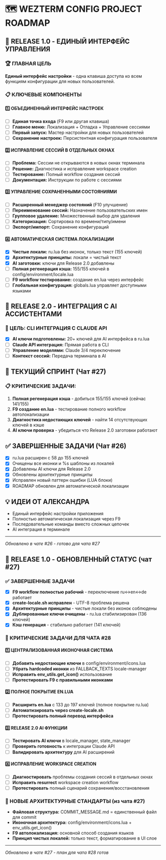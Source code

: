 # 🗺️ WEZTERM CONFIG PROJECT ROADMAP

## 🎯 RELEASE 1.0 - ЕДИНЫЙ ИНТЕРФЕЙС УПРАВЛЕНИЯ

### 🏆 ГЛАВНАЯ ЦЕЛЬ
**Единый интерфейс настройки** - одна клавиша доступа ко всем функциям конфигурации для новых пользователей.

### 📋 КЛЮЧЕВЫЕ КОМПОНЕНТЫ

#### 1️⃣ ОБЪЕДИНЕННЫЙ ИНТЕРФЕЙС НАСТРОЕК
- [ ] **Единая точка входа** (F9 или другая клавиша)
- [ ] **Главное меню:** Локализация + Отладка + Управление сессиями
- [ ] **Первый запуск:** Мастер настройки для новых пользователей
- [ ] **Сохранение настроек:** Персистентная конфигурация пользователя

#### 2️⃣ ИСПРАВЛЕНИЕ СЕССИЙ В ОТДЕЛЬНЫХ ОКНАХ
- [ ] **Проблема:** Сессии не открываются в новых окнах терминала
- [ ] **Решение:** Диагностика и исправление workspace creation
- [ ] **Тестирование:** Полный workflow создания сессий
- [ ] **Документация:** Инструкции по работе с сессиями

#### 3️⃣ УПРАВЛЕНИЕ СОХРАНЕННЫМИ СОСТОЯНИЯМИ
- [ ] **Расширенный менеджер состояний** (F10 улучшение)
- [ ] **Переименование сессий:** Назначение пользовательских имен
- [ ] **Групповое удаление:** Множественный выбор для удаления
- [ ] **Категоризация:** Сортировка по времени/типу/имени
- [ ] **Экспорт/импорт:** Сохранение конфигураций

#### 4️⃣ АВТОМАТИЧЕСКАЯ СИСТЕМА ЛОКАЛИЗАЦИИ
- [x] **Чистые локали:** ru.lua без иконок, только текст (155 ключей)
- [x] **Архитектурные принципы:** локали = чистый текст
- [x] **AI заготовки:** ключи для Release 2.0 добавлены
- [ ] **Полная регенерация кэша:** 155/155 ключей в config/environment/locale.lua
- [ ] **F9 workflow тестирование:** создание en.lua через интерфейс
- [ ] **Глобальная конфигурация:** globals.lua управляет доступными языками

## 🚀 RELEASE 2.0 - ИНТЕГРАЦИЯ С AI АССИСТЕНТАМИ

### 🎯 ЦЕЛЬ: CLI ИНТЕГРАЦИЯ С CLAUDE API
- [x] **AI ключи подготовлены:** 20+ ключей для AI интерфейса в ru.lua
- [ ] **Claude API интеграция:** Прямая работа в CLI
- [ ] **Управление моделями:** Claude 3/4 переключение
- [ ] **Контекст сессий:** Передача терминала в AI

## 🎯 ТЕКУЩИЙ СПРИНТ (Чат #27)
### 📋 КРИТИЧЕСКИЕ ЗАДАЧИ:
1. **Полная регенерация кэша** - добиться 155/155 ключей (сейчас 141/155)
2. **F9 создание en.lua** - тестирование полного workflow автолокализации
3. **Диагностика недостающих ключей** - найти 14 отсутствующих ключей в кэше
4. **AI ключи проверка** - убедиться что Release 2.0 заготовки работают

## ✅ ЗАВЕРШЕННЫЕ ЗАДАЧИ (Чат #26)
- [x] ru.lua расширен с 58 до 155 ключей
- [x] Очищены все иконки и %s шаблоны из локалей
- [x] Добавлены AI ключи для Release 2.0
- [x] Обновлены архитектурные принципы
- [x] Исправлен новый паттерн ошибки (LUA блоки)
- [x] ROADMAP обновлен для автоматической локализации

## 💡 ИДЕИ ОТ АЛЕКСАНДРА
- Единый интерфейс настройки приложения
- Полностью автоматическая локализация через F9
- Последовательные команды вместо сложных цепочек
- AI интеграция в терминале

---
*Обновлено в чате #26 - готово для чата #27*

## 🎯 RELEASE 1.0 - ОБНОВЛЕННЫЙ СТАТУС (чат #27)

### ✅ ЗАВЕРШЕННЫЕ ЗАДАЧИ
- [x] **F9 workflow полностью рабочий** - переключение ru↔en↔de работает
- [x] **create-locale.sh исправлен** - UTF-8 проблема решена
- [x] **Архитектурные принципы** - чистые локали без иконок соблюдены
- [x] **Дублированные ключи очищены** - ru.lua стабилизирован (136 ключей)
- [x] **Кэш генерация** - стабильно работает (141 ключей)

### 🔴 КРИТИЧЕСКИЕ ЗАДАЧИ ДЛЯ ЧАТА #28

#### 1️⃣ ЦЕНТРАЛИЗОВАННАЯ ИКОНОЧНАЯ СИСТЕМА
- [ ] **Добавить недостающие ключи** в config/environment/icons.lua
- [ ] **Убрать hardcoded иконки** из FALLBACK_TEXTS locale-manager
- [ ] **Исправить env_utils.get_icon()** использование
- [ ] **Протестировать F9 с правильными иконками**

#### 2️⃣ ПОЛНОЕ ПОКРЫТИЕ EN.LUA
- [ ] **Расширить en.lua** с 133 до 197 ключей (полное покрытие ru.lua)
- [ ] **Автоматизировать через create-locale.sh**
- [ ] **Протестировать полный перевод интерфейса**

#### 3️⃣ RELEASE 2.0 AI ФУНКЦИИ
- [ ] **Тестировать AI ключи** в locale_manager, state_manager
- [ ] **Проверить готовность** к интеграции Claude API
- [ ] **Валидировать архитектуру** для AI расширений

#### 4️⃣ ИСПРАВЛЕНИЕ WORKSPACE CREATION
- [ ] **Диагностировать** проблемы создания сессий в отдельных окнах
- [ ] **Исправить resurrect** workspace creation workflow
- [ ] **Протестировать** полный сценарий сохранения/восстановления

### 🔴 НОВЫЕ АРХИТЕКТУРНЫЕ СТАНДАРТЫ (из чата #27)
- **Файловая структура:** COMMIT_MESSAGE.md = единственный файл для commit
- **Иконочная архитектура:** config/environment/icons.lua + env_utils.get_icon()
- **F9 автолокализация:** основной способ создания языков
- **Принцип чистых локалей:** только текст, форматирование в UI слое

---
*Обновлено в чате #27 - план для чата #28 готов*
